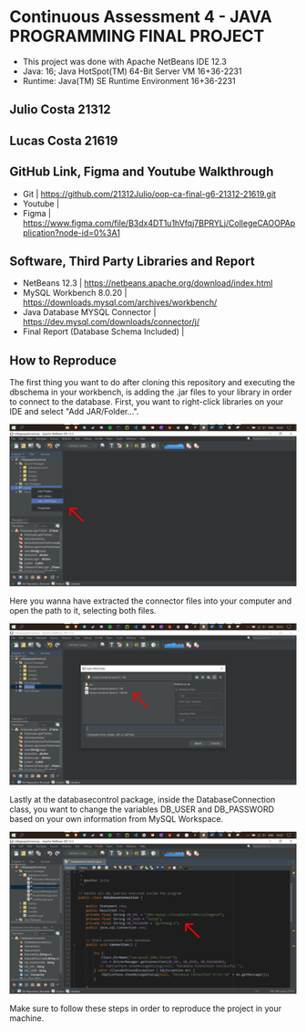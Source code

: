# Continuous Assessment 4 - JAVA PROGRAMMING FINAL PROJECT 
* This project was done with Apache NetBeans IDE 12.3
* Java: 16; Java HotSpot(TM) 64-Bit Server VM 16+36-2231
* Runtime: Java(TM) SE Runtime Environment 16+36-2231

## Julio Costa 21312
## Lucas Costa 21619

## GitHub Link, Figma and Youtube Walkthrough
* Git | https://github.com/21312Julio/oop-ca-final-g6-21312-21619.git
* Youtube | 
* Figma | https://www.figma.com/file/B3dx4DT1u1hVfqj7BPRYLj/CollegeCAOOPApplication?node-id=0%3A1

## Software, Third Party Libraries and Report
* NetBeans 12.3 | https://netbeans.apache.org/download/index.html
* MySQL Workbench 8.0.20 | https://downloads.mysql.com/archives/workbench/
* Java Database MYSQL Connector | https://dev.mysql.com/downloads/connector/j/
* Final Report (Database Schema Included) | 

## How to Reproduce
The first thing you want to do after cloning this repository and executing the dbschema in your workbench, is adding the .jar files to your library in order to 
connect to the database. First, you want to right-click libraries on your IDE and select "Add JAR/Folder...".

![](/src/walkthrough/first.png)

Here you wanna have extracted the connector files into your computer and open the path to it, selecting both files.

![](/src/walkthrough/second.png)

Lastly at the databasecontrol package, inside the DatabaseConnection class, you want to change the variables DB_USER
and DB_PASSWORD based on your own information from MySQL Workspace. 

![](/src/walkthrough/third.png)

Make sure to follow these steps in order to reproduce the project in your machine.

